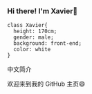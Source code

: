 ### Hi there! I'm Xavier👋
```
class Xavier{
  height: 170cm; 
  gender: male; 
  background: front-end; 
  color: white 
}
```
<detail>
<summary>中文简介</summary>

欢迎来到我的 GitHub 主页😄
</detail>


<!--
**codennnnn/codennnnn** is a ✨ _special_ ✨ repository because its `README.md` (this file) appears on your GitHub profile.

Here are some ideas to get you started:

- 🔭 I’m currently working on ...
- 🌱 I’m currently learning ...
- 👯 I’m looking to collaborate on ...
- 🤔 I’m looking for help with ...
- 💬 Ask me about ...
- 📫 How to reach me: ...
- 😄 Pronouns: ...
- ⚡ Fun fact: ...
-->
